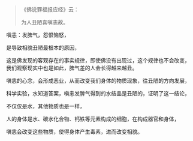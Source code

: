> 《佛说罪福报应经》云：
> 
> 为人丑陋喜嗔恚故。

嗔恚：发脾气，怨恨恼怒，

是导致相貌丑陋最根本的原因，

这是佛发现的客观存在的事实规律，即使佛没有出现过，这个规律也不会改变，
&nbsp;
我们观察现实中也是如此，脾气差的人会长得越来越丑。

嗔恚的心念，会形成恶业，从而改变我们身体的物质现象，往丑陋的方向发展，

科学实验，水知道答案，嗔恚发脾气得到的水结晶是丑陋的，证明了这一结论，

不仅仅是水，其他物质也是一样，

人的身体是水、碳水化合物、钙铁等元素构成的细胞，在构成器官和身体，

嗔恚会改变这些物质，使得身体产生毒素，进而改变相貌。